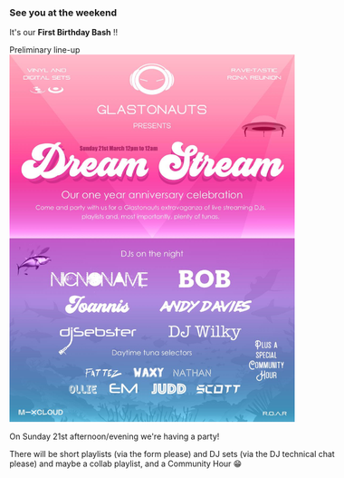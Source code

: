 ### See you at the weekend

It's our **First Birthday Bash** !!

Preliminary line-up
![First birthday flyer](/assets/gallery/artwork/glastonauts-first-birthday-flyer.jpeg)

On Sunday 21st afternoon/evening we're having a party!

<p style="width: 600px">There will be short playlists (via the form please) and DJ sets (via
the DJ technical chat please) and maybe a collab playlist, and a
Community Hour &#128513;
</p>

<!-- smiley &#128513; -->
